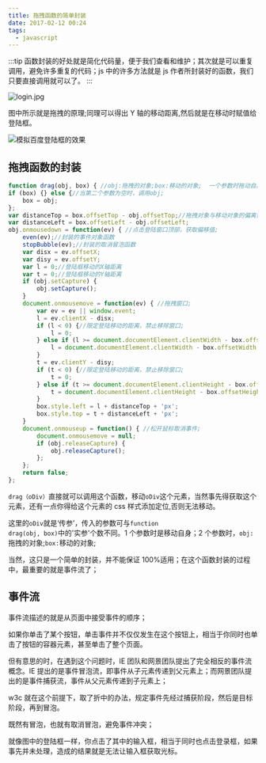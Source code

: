 ```yaml
---
title: 拖拽函数的简单封装
date: 2017-02-12 00:24
tags:
  - javascript
---
```


:::tip
函数封装的好处就是简化代码量，便于我们查看和维护；其次就是可以重复调用，避免许多重复的代码；js 中的许多方法就是 js 作者所封装好的函数，我们只要直接调用就可以了。
:::

 <!-- more -->

![login.jpg](http://upload-images.jianshu.io/upload_images/912092-b57299ffe98a2345.jpg?imageMogr2/auto-orient/strip%7CimageView2/2/w/1240)

图中所示就是拖拽的原理;同理可以得出 Y 轴的移动距离,然后就是在移动时赋值给登陆框。

![模拟百度登陆框的效果](http://upload-images.jianshu.io/upload_images/912092-e45d6c011f9014ed.gif?imageMogr2/auto-orient/strip)

## 拖拽函数的封装

```js
function drag(obj, box) { //obj:拖拽的对象;box:移动的对象;  一个参数时拖动自身;
if (box) {} else {//当第二个参数为空时，调用obj;
    box = obj;
};
var distanceTop = box.offsetTop - obj.offsetTop;//拖拽对象与移动对象的偏离值;
var distanceLeft = box.offsetLeft - obj.offsetLeft;
obj.onmousedown = function(ev) { //点击登陆窗口顶部，获取偏移值;
    even(ev);//封装的事件对象函数
    stopBubble(ev);//封装的取消冒泡函数
    var disx = ev.offsetX;
    var disy = ev.offsetY;
    var l = 0;//登陆框移动的X轴距离
    var t = 0;//登陆框移动的Y轴距离
    if (obj.setCapture) {
        obj.setCapture();
    }
    document.onmousemove = function(ev) { //拖拽窗口;
        var ev = ev || window.event;
        l = ev.clientX - disx;
        if (l < 0) {//限定登陆移动的距离，禁止移除窗口;
            l = 0;
        } else if (l >= document.documentElement.clientWidth - box.offsetWidth) {
            l = document.documentElement.clientWidth - box.offsetWidth;
        }
        t = ev.clientY - disy;
        if (t < 0) {//限定登陆移动的距离，禁止移除窗口;
            t = 0;
        } else if (t >= document.documentElement.clientHeight - box.offsetHeight) {
            t = document.documentElement.clientHeight - box.offsetHeight;
        }
        box.style.left = l + distanceTop + 'px';
        box.style.top = t + distanceLeft + 'px';
    }
    document.onmouseup = function() { //松开鼠标取消事件;
        document.onmousemove = null;
        if (obj.releaseCapture) {
            obj.releaseCapture();
        };
    };
    return false;
};

```

<code>drag（oDiv）</code>直接就可以调用这个函数，移动<code>oDiv</code>这个元素，当然事先得获取这个元素，还有一点你得给这个元素的 css 样式添加定位,否则无法移动。

这里的<code>oDiv</code>就是‘传参’，传入的参数可与<code>function drag(obj, box)</code>中的'实参'个数不同。1 个参数时是移动自身；2 个参数时，<code>obj:</code>拖拽的对象;<code>box:</code>移动的对象;

当然，这只是一个简单的封装，并不能保证 100%适用；在这个函数封装的过程中，最重要的就是事件流了；

## 事件流

事件流描述的就是从页面中接受事件的顺序；

如果你单击了某个按钮，单击事件并不仅仅发生在这个按钮上，相当于你同时也单击了按钮的容器元素，甚至单击了整个页面。

但有意思的时，在遇到这个问题时，IE 团队和网景团队提出了完全相反的事件流概念。IE 提出的是事件冒泡流，即事件从子元素传递到父元素上；而网景团队提出的是事件捕获流，事件从父元素传递到子元素上；

w3c 就在这个前提下，取了折中的办法，规定事件先经过捕获阶段，然后是目标阶段，再到冒泡。

既然有冒泡，也就有取消冒泡，避免事件冲突；

就像图中的登陆框一样，你点击了其中的输入框，相当于同时也点击登录框，如果事先并未处理，造成的结果就是无法让输入框获取光标。
